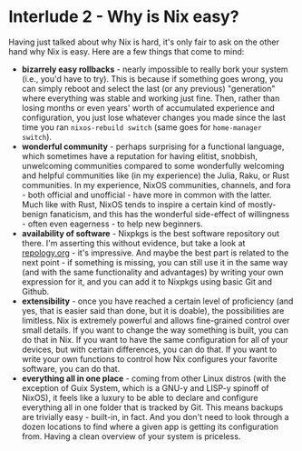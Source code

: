 # Interlude 2 - Why is Nix easy?

Having just talked about why Nix is hard, it's only fair to ask on the other hand why Nix is easy.
Here are a few things that come to mind:

* **bizarrely easy rollbacks** - nearly impossible to really bork your system (i.e., you'd have to try). This is 
  because if something goes wrong, you can simply reboot and select the last (or any previous)
  "generation" where everything was stable and working just fine. Then, rather than losing months
  or even years'  worth of accumulated experience and configuration, you just lose whatever changes 
  you made since the last time you ran `nixos-rebuild switch` (same goes for `home-manager switch`).
* **wonderful community** - perhaps surprising for a functional language, which sometimes have a 
  reputation for having elitist, snobbish, unwelcoming communities compared to some wonderfully 
  welcoming and helpful communities like (in my experience) the Julia, Raku, or Rust
  communities. In my experience, NixOS communities, channels, and fora - both official and unofficial - have more in common with the latter. Much like with Rust, NixOS tends to inspire a certain kind of mostly-benign fanaticism, and this has the wonderful side-effect of willingness - often even eagerness - to help new beginners.
* **availability of software** - Nixpkgs is the best software repository out there. I'm asserting this
  without evidence, but take a look at [repology.org](https://repology.org/) - it's impressive.
  And maybe the best part is related to the next point - if something is missing, you can still
  use it in the same way (and with the same functionality and advantages) by writing your own
  expression for it, and you can add it to Nixpkgs using basic Git and Github.
* **extensibility** - once you have reached a certain level of proficiency (and yes, that is easier said
  than done, but it is doable), the possibilities are limitless. Nix is extremely powerful and 
  allows fine-grained control over small details. If you want to change the way something is built,
  you can do that in Nix. If you want to have the same configuration for all of your devices, but 
  with certain differences, you can do that. If you want to write your own functions to control
  how Nix configures your favorite software, you can do that.
* **everything all in one place** - coming from other Linux distros (with the exception of Guix System, 
  which is a GNU-y and LISP-y spinoff of NixOS), it feels like a luxury to be able to declare and configure everything all in one folder that is tracked by Git. This means backups are trivially easy - built-in, in fact. And you don't need to look through a dozen locations to find where a given app is getting its configuration from. Having a clean overview of your system is priceless.